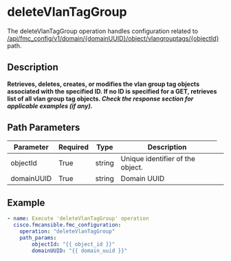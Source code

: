 # deleteVlanTagGroup

The deleteVlanTagGroup operation handles configuration related to [/api/fmc_config/v1/domain/{domainUUID}/object/vlangrouptags/{objectId}](/paths//api/fmc_config/v1/domain/{domain_uuid}/object/vlangrouptags/{object_id}.md) path.&nbsp;
## Description
**Retrieves, deletes, creates, or modifies the vlan group tag objects associated with the specified ID. If no ID is specified for a GET, retrieves list of all vlan group tag objects. _Check the response section for applicable examples (if any)._**

## Path Parameters
| Parameter | Required | Type | Description |
| --------- | -------- | ---- | ----------- |
| objectId | True | string <td colspan=3> Unique identifier of the object. |
| domainUUID | True | string <td colspan=3> Domain UUID |

## Example
```yaml
- name: Execute 'deleteVlanTagGroup' operation
  cisco.fmcansible.fmc_configuration:
    operation: "deleteVlanTagGroup"
    path_params:
        objectId: "{{ object_id }}"
        domainUUID: "{{ domain_uuid }}"

```